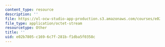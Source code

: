 ```yaml
---
content_type: resource
description: ''
file: https://ol-ocw-studio-app-production.s3.amazonaws.com/courses/e02b7805c1696c7f281bf1dba5f0358c_problem_LVPS.pdf
file_type: application/octet-stream
resourcetype: Other
title: ''
uid: e02b7805-c169-6c7f-281b-f1dba5f0358c
---
```

